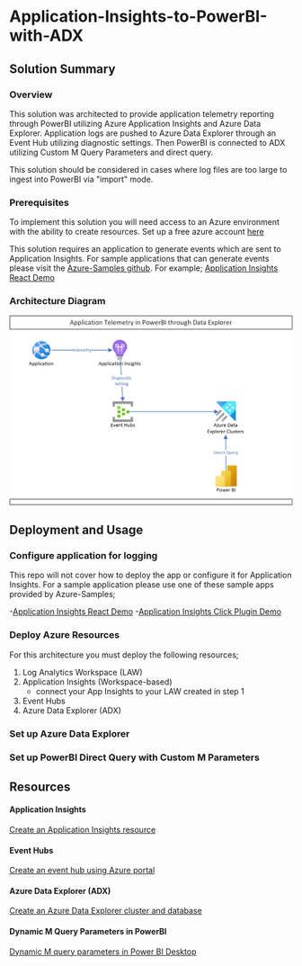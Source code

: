 # Application-Insights-to-PowerBI-with-ADX

## Solution Summary
### Overview
This solution was architected to provide application telemetry reporting through PowerBI utilizing Azure Application Insights and Azure Data Explorer.  Application logs are pushed to Azure Data Explorer through an Event Hub utilizing diagnostic settings.  Then PowerBI is connected to ADX utilizing Custom M Query Parameters and direct query.

This solution should be considered in cases where log files are too large to ingest into PowerBI via "import" mode.

### Prerequisites
To implement this solution you will need access to an Azure environment with the ability to create resources.  Set up a free azure account [here](https://azure.microsoft.com/en-ca/free/search/?OCID=AIDcmmqz3gd78m_SEM_af052705cd091cba049645f7a218ed35:G:s&ef_id=af052705cd091cba049645f7a218ed35:G:s&msclkid=af052705cd091cba049645f7a218ed35)


This solution requires an application to generate events which are sent to Application Insights.  For sample applications that can generate events please visit the [Azure-Samples github](https://github.com/Azure-Samples).  For example; [Application Insights React Demo](https://github.com/Azure-Samples/application-insights-react-demo)

### Architecture Diagram
![Solution Architecture](https://github.com/rosscouldrey/Application-Insights-to-PowerBI-with-ADX/blob/2633b6ac066e5f6f39fc53035cf62c853041dbfa/Images/AppInsights%20to%20PowerBI%20using%20ADX%20Architecture.png)

## Deployment and Usage
### Configure application for logging

This repo will not cover how to deploy the app or configure it for Application Insights.  For a sample application please use one of these sample apps provided by Azure-Samples; <br>

  -[Application Insights React Demo](https://github.com/Azure-Samples/application-insights-react-demo)
  -[Application Insights Click Plugin Demo](https://github.com/Azure-Samples/Application-Insights-Click-Plugin-Demo)

### Deploy Azure Resources

For this architecture you must deploy the following resources;
1) Log Analytics Workspace (LAW)
2) Application Insights (Workspace-based) 
    - connect your App Insights to your LAW created in step 1
4) Event Hubs
5) Azure Data Explorer (ADX)

### Set up Azure Data Explorer

### Set up PowerBI Direct Query with Custom M Parameters

## Resources

#### Application Insights
[Create an Application Insights resource](https://docs.microsoft.com/en-us/azure/azure-monitor/app/create-workspace-resource)

#### Event Hubs
[Create an event hub using Azure portal](https://docs.microsoft.com/en-us/azure/event-hubs/event-hubs-create)

#### Azure Data Explorer (ADX)
[Create an Azure Data Explorer cluster and database](https://docs.microsoft.com/en-us/azure/data-explorer/create-cluster-database-portal)

#### Dynamic M Query Parameters in PowerBI
[Dynamic M query parameters in Power BI Desktop](https://docs.microsoft.com/en-us/power-bi/connect-data/desktop-dynamic-m-query-parameters)
